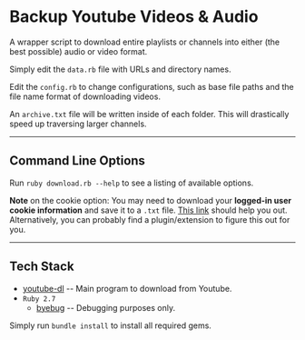 # Backup Youtube Videos & Audio

A wrapper script to download entire playlists or channels into either (the best possible) audio or video format.

Simply edit the `data.rb` file with URLs and directory names.

Edit the `config.rb` to change configurations, such as base file paths and the file name format of downloading videos.

An `archive.txt` file will be written inside of each folder. This will drastically speed up traversing larger channels.

---

## Command Line Options

Run `ruby download.rb --help` to see a listing of available options.

**Note** on the cookie option: You may need to download your **logged-in user cookie information** and save it to a `.txt` file. [This link](https://apple.stackexchange.com/a/385485) should help you out. Alternatively, you can probably find a plugin/extension to figure this out for you.

---

## Tech Stack
* [youtube-dl](https://youtube-dl.org/) -- Main program to download from Youtube.
* `Ruby 2.7`
  * [byebug](https://rubygems.org/gems/byebug/versions/11.1.3) -- Debugging purposes only.

Simply run `bundle install` to install all required gems.
